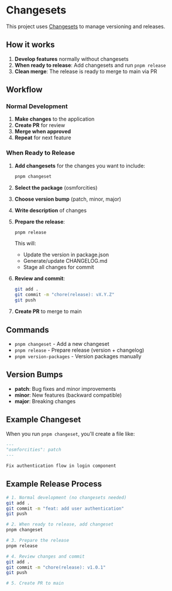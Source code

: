 # Changesets

This project uses [Changesets](https://github.com/changesets/changesets) to manage versioning and releases.

## How it works

1. **Develop features** normally without changesets
2. **When ready to release**: Add changesets and run `pnpm release`
3. **Clean merge**: The release is ready to merge to main via PR

## Workflow

### Normal Development

1. **Make changes** to the application
2. **Create PR** for review
3. **Merge when approved**
4. **Repeat** for next feature

### When Ready to Release

1. **Add changesets** for the changes you want to include:

   ```bash
   pnpm changeset
   ```

2. **Select the package** (osmforcities)
3. **Choose version bump** (patch, minor, major)
4. **Write description** of changes
5. **Prepare the release**:

   ```bash
   pnpm release
   ```

   This will:
   - Update the version in package.json
   - Generate/update CHANGELOG.md
   - Stage all changes for commit

6. **Review and commit**:

   ```bash
   git add .
   git commit -m "chore(release): vX.Y.Z"
   git push
   ```

7. **Create PR** to merge to main

## Commands

- `pnpm changeset` - Add a new changeset
- `pnpm release` - Prepare release (version + changelog)
- `pnpm version-packages` - Version packages manually

## Version Bumps

- **patch**: Bug fixes and minor improvements
- **minor**: New features (backward compatible)
- **major**: Breaking changes

## Example Changeset

When you run `pnpm changeset`, you'll create a file like:

```md
---
"osmforcities": patch
---

Fix authentication flow in login component
```

## Example Release Process

```bash
# 1. Normal development (no changesets needed)
git add .
git commit -m "feat: add user authentication"
git push

# 2. When ready to release, add changeset
pnpm changeset

# 3. Prepare the release
pnpm release

# 4. Review changes and commit
git add .
git commit -m "chore(release): v1.0.1"
git push

# 5. Create PR to main
```
